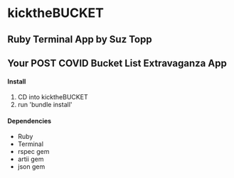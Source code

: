 # kicktheBUCKET
## Ruby Terminal App by Suz Topp

## Your POST COVID Bucket List Extravaganza App

#### Install

1. CD into kicktheBUCKET
2. run 'bundle install'

#### Dependencies

- Ruby
- Terminal
- rspec gem
- artii gem
- json gem